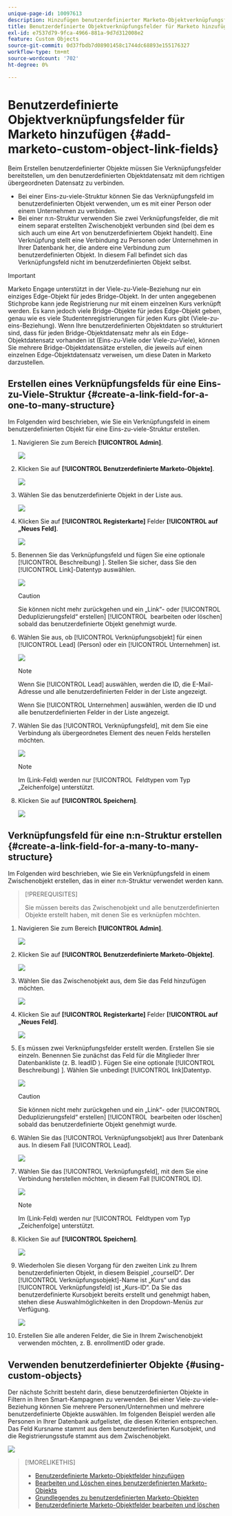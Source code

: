 ```yaml
---
unique-page-id: 10097613
description: Hinzufügen benutzerdefinierter Marketo-Objektverknüpfungsfelder - Marketo-Dokumente - Produktdokumentation
title: Benutzerdefinierte Objektverknüpfungsfelder für Marketo hinzufügen
exl-id: e7537d79-9fca-4966-881a-9d7d312008e2
feature: Custom Objects
source-git-commit: 0d37fbdb7d08901458c1744dc68893e155176327
workflow-type: tm+mt
source-wordcount: '702'
ht-degree: 0%

---
```


# Benutzerdefinierte Objektverknüpfungsfelder für Marketo hinzufügen {#add-marketo-custom-object-link-fields}

Beim Erstellen benutzerdefinierter Objekte müssen Sie Verknüpfungsfelder bereitstellen, um den benutzerdefinierten Objektdatensatz mit dem richtigen übergeordneten Datensatz zu verbinden.

* Bei einer Eins-zu-viele-Struktur können Sie das Verknüpfungsfeld im benutzerdefinierten Objekt verwenden, um es mit einer Person oder einem Unternehmen zu verbinden.
* Bei einer n:n-Struktur verwenden Sie zwei Verknüpfungsfelder, die mit einem separat erstellten Zwischenobjekt verbunden sind (bei dem es sich auch um eine Art von benutzerdefiniertem Objekt handelt). Eine Verknüpfung stellt eine Verbindung zu Personen oder Unternehmen in Ihrer Datenbank her, die andere eine Verbindung zum benutzerdefinierten Objekt. In diesem Fall befindet sich das Verknüpfungsfeld nicht im benutzerdefinierten Objekt selbst.

>[!IMPORTANT]
>
>Marketo Engage unterstützt in der Viele-zu-Viele-Beziehung nur ein einziges Edge-Objekt für jedes Bridge-Objekt. In der unten angegebenen Stichprobe kann jede Registrierung nur mit einem einzelnen Kurs verknüpft werden. Es kann jedoch viele Bridge-Objekte für jedes Edge-Objekt geben, genau wie es viele Studentenregistrierungen für jeden Kurs gibt (Viele-zu-eins-Beziehung). Wenn Ihre benutzerdefinierten Objektdaten so strukturiert sind, dass für jeden Bridge-Objektdatensatz mehr als ein Edge-Objektdatensatz vorhanden ist (Eins-zu-Viele oder Viele-zu-Viele), können Sie mehrere Bridge-Objektdatensätze erstellen, die jeweils auf einen einzelnen Edge-Objektdatensatz verweisen, um diese Daten in Marketo darzustellen.

## Erstellen eines Verknüpfungsfelds für eine Eins-zu-Viele-Struktur {#create-a-link-field-for-a-one-to-many-structure}

Im Folgenden wird beschrieben, wie Sie ein Verknüpfungsfeld in einem benutzerdefinierten Objekt für eine Eins-zu-viele-Struktur erstellen.

1. Navigieren Sie zum Bereich **[!UICONTROL Admin]**.

   ![](assets/add-marketo-custom-object-link-fields-1.png)

1. Klicken Sie auf **[!UICONTROL Benutzerdefinierte Marketo-Objekte]**.

   ![](assets/add-marketo-custom-object-link-fields-2.png)

1. Wählen Sie das benutzerdefinierte Objekt in der Liste aus.

   ![](assets/add-marketo-custom-object-link-fields-3.png)

1. Klicken Sie auf **[!UICONTROL Registerkarte]** Felder **[!UICONTROL auf „Neues Feld]**.

   ![](assets/add-marketo-custom-object-link-fields-4.png)

1. Benennen Sie das Verknüpfungsfeld und fügen Sie eine optionale [!UICONTROL Beschreibung) &#x200B;]. Stellen Sie sicher, dass Sie den [!UICONTROL Link]-Datentyp auswählen.

   ![](assets/add-marketo-custom-object-link-fields-5.png)

   >[!CAUTION]
   >
   >Sie können nicht mehr zurückgehen und ein „Link“- oder [!UICONTROL Deduplizierungsfeld“ erstellen] [!UICONTROL &#x200B; bearbeiten oder löschen] sobald das benutzerdefinierte Objekt genehmigt wurde.

1. Wählen Sie aus, ob [!UICONTROL Verknüpfungsobjekt] für einen [!UICONTROL Lead] (Person) oder ein [!UICONTROL Unternehmen] ist.

   ![](assets/add-marketo-custom-object-link-fields-6.png)

   >[!NOTE]
   >
   >Wenn Sie [!UICONTROL Lead] auswählen, werden die ID, die E-Mail-Adresse und alle benutzerdefinierten Felder in der Liste angezeigt.
   >
   >Wenn Sie [!UICONTROL Unternehmen] auswählen, werden die ID und alle benutzerdefinierten Felder in der Liste angezeigt.

1. Wählen Sie das [!UICONTROL Verknüpfungsfeld], mit dem Sie eine Verbindung als übergeordnetes Element des neuen Felds herstellen möchten.

   ![](assets/add-marketo-custom-object-link-fields-7.png)

   >[!NOTE]
   >
   >Im (Link-Feld) werden nur [!UICONTROL &#x200B; Feldtypen vom Typ „Zeichenfolge] unterstützt.

1. Klicken Sie auf **[!UICONTROL Speichern]**.

   ![](assets/add-marketo-custom-object-link-fields-8.png)

## Verknüpfungsfeld für eine n:n-Struktur erstellen {#create-a-link-field-for-a-many-to-many-structure}

Im Folgenden wird beschrieben, wie Sie ein Verknüpfungsfeld in einem Zwischenobjekt erstellen, das in einer n:n-Struktur verwendet werden kann.

>[!PREREQUISITES]
>
>Sie müssen bereits das Zwischenobjekt und alle benutzerdefinierten Objekte erstellt haben, mit denen Sie es verknüpfen möchten.

1. Navigieren Sie zum Bereich **[!UICONTROL Admin]**.

   ![](assets/add-marketo-custom-object-link-fields-9.png)

1. Klicken Sie auf **[!UICONTROL Benutzerdefinierte Marketo-Objekte]**.

   ![](assets/add-marketo-custom-object-link-fields-10.png)

1. Wählen Sie das Zwischenobjekt aus, dem Sie das Feld hinzufügen möchten.

   ![](assets/add-marketo-custom-object-link-fields-11.png)

1. Klicken Sie auf **[!UICONTROL Registerkarte]** Felder **[!UICONTROL auf „Neues Feld]**.

   ![](assets/add-marketo-custom-object-link-fields-12.png)

1. Es müssen zwei Verknüpfungsfelder erstellt werden. Erstellen Sie sie einzeln. Benennen Sie zunächst das Feld für die Mitglieder Ihrer Datenbankliste (z. B. leadID ). Fügen Sie eine optionale [!UICONTROL Beschreibung) &#x200B;]. Wählen Sie unbedingt [!UICONTROL link]Datentyp.

   ![](assets/add-marketo-custom-object-link-fields-13.png)

   >[!CAUTION]
   >
   >Sie können nicht mehr zurückgehen und ein „Link“- oder [!UICONTROL Deduplizierungsfeld“ erstellen] [!UICONTROL &#x200B; bearbeiten oder löschen] sobald das benutzerdefinierte Objekt genehmigt wurde.

1. Wählen Sie das [!UICONTROL Verknüpfungsobjekt] aus Ihrer Datenbank aus. In diesem Fall [!UICONTROL Lead].

   ![](assets/add-marketo-custom-object-link-fields-14.png)

1. Wählen Sie das [!UICONTROL Verknüpfungsfeld], mit dem Sie eine Verbindung herstellen möchten, in diesem Fall [!UICONTROL ID].

   ![](assets/add-marketo-custom-object-link-fields-15.png)

   >[!NOTE]
   >
   >Im (Link-Feld) werden nur [!UICONTROL &#x200B; Feldtypen vom Typ „Zeichenfolge] unterstützt.

1. Klicken Sie auf **[!UICONTROL Speichern]**.

   ![](assets/add-marketo-custom-object-link-fields-16.png)

1. Wiederholen Sie diesen Vorgang für den zweiten Link zu Ihrem benutzerdefinierten Objekt, in diesem Beispiel „courseID“. Der [!UICONTROL Verknüpfungsobjekt]-Name ist „Kurs“ und das [!UICONTROL Verknüpfungsfeld] ist „Kurs-ID“. Da Sie das benutzerdefinierte Kursobjekt bereits erstellt und genehmigt haben, stehen diese Auswahlmöglichkeiten in den Dropdown-Menüs zur Verfügung.

   ![](assets/add-marketo-custom-object-link-fields-17.png)

1. Erstellen Sie alle anderen Felder, die Sie in Ihrem Zwischenobjekt verwenden möchten, z. B. enrollmentID oder grade.

## Verwenden benutzerdefinierter Objekte {#using-custom-objects}

Der nächste Schritt besteht darin, diese benutzerdefinierten Objekte in Filtern in Ihren Smart-Kampagnen zu verwenden. Bei einer Viele-zu-viele-Beziehung können Sie mehrere Personen/Unternehmen und mehrere benutzerdefinierte Objekte auswählen. Im folgenden Beispiel werden alle Personen in Ihrer Datenbank aufgelistet, die diesen Kriterien entsprechen. Das Feld Kursname stammt aus dem benutzerdefinierten Kursobjekt, und die Registrierungsstufe stammt aus dem Zwischenobjekt.

![](assets/add-marketo-custom-object-link-fields-18.png)

>[!MORELIKETHIS]
>
>* [Benutzerdefinierte Marketo-Objektfelder hinzufügen](/help/marketo/product-docs/administration/marketo-custom-objects/add-marketo-custom-object-fields.md)
>* [Bearbeiten und Löschen eines benutzerdefinierten Marketo-Objekts](/help/marketo/product-docs/administration/marketo-custom-objects/edit-and-delete-a-marketo-custom-object.md)
>* [Grundlegendes zu benutzerdefinierten Marketo-Objekten](/help/marketo/product-docs/administration/marketo-custom-objects/understanding-marketo-custom-objects.md)
>* [Benutzerdefinierte Marketo-Objektfelder bearbeiten und löschen](/help/marketo/product-docs/administration/marketo-custom-objects/edit-and-delete-marketo-custom-object-fields.md)
